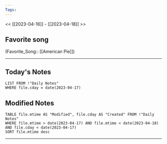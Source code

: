 ```yaml
---
Tags:
---
```

<< [[2023-04-16]] - [[2023-04-18]] >>
## Favorite song
(Favorite_Song:: [[American Pie]])

___
## Today's Notes
```dataview
LIST FROM !"Daily Notes"
WHERE file.cday = date(2023-04-17)
```
## Modified Notes
```dataview
TABLE file.mtime AS "Modified", file.cday AS "Created" FROM !"Daily Notes" 
WHERE file.mtime > date(2023-04-17) AND file.mtime < date(2023-04-18) AND file.cday < date(2023-04-17)
SORT file.mtime desc
```
___
